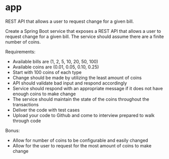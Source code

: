 # app
REST API that allows a user to request change for a given bill.

Create a Spring Boot service that exposes a REST API that allows a user to request change for a given bill. The service should assume there are a finite number of coins. 

Requirements:
* Available bills are (1, 2, 5, 10, 20, 50, 100)
* Available coins are (0.01, 0.05, 0.10, 0.25)
* Start with 100 coins of each type
* Change should be made by utilizing the least amount of coins
* API should validate bad input and respond accordingly
* Service should respond with an appropriate message if it does not have enough coins to make change
* The service should maintain the state of the coins throughout the transactions
* Deliver the code with test cases
* Upload your code to Github and come to interview prepared to walk through code

Bonus:
* Allow for number of coins to be configurable and easily changed
* Allow for the user to request for the most amount of coins to make change
